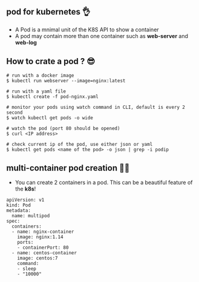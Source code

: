## pod for kubernetes 👌

- A Pod is a mnimal unit of the K8S API to show a container 
- A pod may contain more than one container such as <b>web-server</b> and <b>web-log </b>

## How to crate a pod ? 😎

```
# run with a docker image
$ kubectl run webserver --image=nginx:latest 

# run with a yaml file
$ kubectl create -f pod-nginx.yaml 

# monitor your pods using watch command in CLI, default is every 2 second
$ watch kubectl get pods -o wide 

# watch the pod (port 80 should be opened)
$ curl <IP address> 

# check current ip of the pod, use either json or yaml 
$ kubectl get pods <name of the pod> -o json | grep -i podip 
```

## multi-container pod creation 🤷‍♂️
- You can create 2 containers in a pod. This can be a beautiful feature of the <b>k8s</b>! 

``` 
apiVersion: v1
kind: Pod
metadata:
  name: multipod
spec:
  containers:
  - name: nginx-container
    image: nginx:1.14
    ports:
    - containerPort: 80
  - name: centos-container
    image: centos:7
    command:
    - sleep
    - "10000"
```

